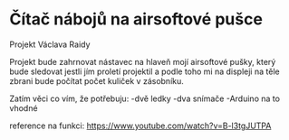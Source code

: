 # Čítač nábojů na airsoftové pušce
Projekt Václava Raidy

Projekt bude zahrnovat nástavec na hlaveň mojí airsoftové pušky, který bude sledovat jestli jím proletí projektil a podle toho mi na displeji na těle zbrani bude počítat počet kuliček v zásobníku.

Zatím věci co vím, že potřebuju:
    -dvě ledky
    -dva snímače
    -Arduino na to vhodné


reference na funkci: https://www.youtube.com/watch?v=B-l3tgJUTPA
